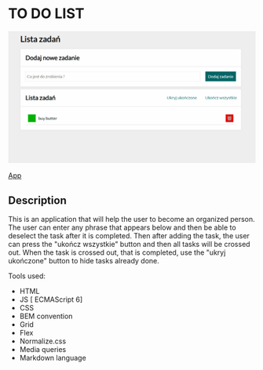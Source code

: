 # TO DO LIST

![App](Animation.gif)

[App](https://arkadiusz0809.github.io/Todo-list/)

## Description

This is an application that will help the user to become an organized person. The user can enter any phrase that appears below and then be able to deselect the task after it is completed. 
Then after adding the task, the user can press the "ukończ wszystkie" button and then all tasks will be crossed out.
When the task is crossed out, that is completed, use the "ukryj ukończone" button to hide tasks already done. 

Tools used:
- HTML
- JS [ ECMAScript 6]
- CSS
- BEM convention
- Grid
- Flex
- Normalize.css
- Media queries
- Markdown language